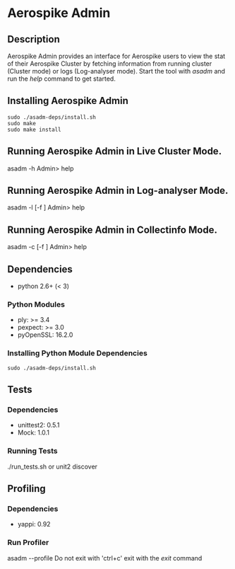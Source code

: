 # Aerospike Admin
## Description
Aerospike Admin provides an interface for Aerospike users to view the stat
of their Aerospike Cluster by fetching information from running cluster (Cluster mode) or logs (Log-analyser mode).
Start the tool with *asadm* and run the *help* command to get started.

## Installing Aerospike Admin
```
sudo ./asadm-deps/install.sh
sudo make
sudo make install
```

## Running Aerospike Admin in Live Cluster Mode.
asadm -h <Aerospike Server Address>
Admin> help

## Running Aerospike Admin in Log-analyser Mode.
asadm -l [-f <location of logs>]
Admin> help

## Running Aerospike Admin in Collectinfo Mode.
asadm -c [-f <location of collectinfo>]
Admin> help


## Dependencies
- python 2.6+ (< 3)

### Python Modules
- ply: >= 3.4
- pexpect: >= 3.0
- pyOpenSSL: 16.2.0

### Installing Python Module Dependencies
```
sudo ./asadm-deps/install.sh
```

## Tests
### Dependencies
- unittest2: 0.5.1
- Mock: 1.0.1

### Running Tests
./run_tests.sh or unit2 discover

## Profiling
### Dependencies
- yappi: 0.92

### Run Profiler
asadm --profile
Do not exit with 'ctrl+c' exit with the *exit* command
